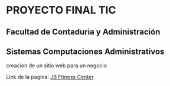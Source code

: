 # PROYECTO FINAL TIC

## Facultad de Contaduria y Administración

## Sistemas Computaciones Administrativos

creacion de un sitio web para un negocio

Link de la pagina: [JB Fitness Center](https://jb-fitness-center.netlify.app/)
